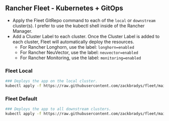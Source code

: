 ## Rancher Fleet - Kubernetes + GitOps


* Apply the Fleet GitRepo command to each of the `local` or `downstream` cluster(s). I prefer to use the kubectl shell inside of the Rancher Manager.
* Add a Cluster Label to each cluster. Once the Cluster Label is added to each cluster, Fleet will automatically deploy the resources.
  * For Rancher Longhorn, use the label: `longhorn=enabled`
  * For Rancher NeuVector, use the label: `neuvector=enabled`
  * For Rancher Monitoring, use the label: `monitoring=enabled`

### Fleet Local
```bash
### Deploys the app on the local cluster.
kubectl apply -f https://raw.githubusercontent.com/zackbradys/fleet/main/gitrepo-local.yaml
```

### Fleet Default
```bash
### Deploys the app to all downstream clusters.
kubectl apply -f https://raw.githubusercontent.com/zackbradys/fleet/main/gitrepo-default.yaml
```